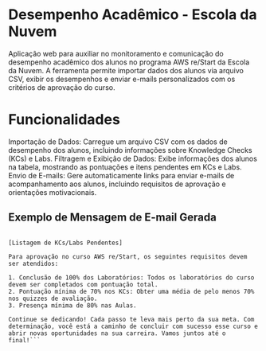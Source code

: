 # Desempenho Acadêmico - Escola da Nuvem

Aplicação web para auxiliar no monitoramento e comunicação do desempenho acadêmico dos alunos no programa AWS re/Start da Escola da Nuvem. A ferramenta permite importar dados dos alunos via arquivo CSV, exibir os desempenhos e enviar e-mails personalizados com os critérios de aprovação do curso.

# Funcionalidades

Importação de Dados: Carregue um arquivo CSV com os dados de desempenho dos alunos, incluindo informações sobre Knowledge Checks (KCs) e Labs.
Filtragem e Exibição de Dados: Exibe informações dos alunos na tabela, mostrando as pontuações e itens pendentes em KCs e Labs.
Envio de E-mails: Gere automaticamente links para enviar e-mails de acompanhamento aos alunos, incluindo requisitos de aprovação e orientações motivacionais.

## Exemplo de Mensagem de E-mail Gerada
```Boa noite, [Nome do Aluno]. Seu desempenho nas atividades de Knowledge Checks (KCs) está em [Pontuação KC]%, e seu desempenho nos Labs está em [Pontuação Lab]%. Você ainda tem alguns KCs/Labs pendentes:

[Listagem de KCs/Labs Pendentes]

Para aprovação no curso AWS re/Start, os seguintes requisitos devem ser atendidos:

1. Conclusão de 100% dos Laboratórios: Todos os laboratórios do curso devem ser completados com pontuação total.
2. Pontuação mínima de 70% nos KCs: Obter uma média de pelo menos 70% nos quizzes de avaliação.
3. Presença mínima de 80% nas Aulas.

Continue se dedicando! Cada passo te leva mais perto da sua meta. Com determinação, você está a caminho de concluir com sucesso esse curso e abrir novas oportunidades na sua carreira. Vamos juntos até o final!```
